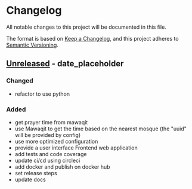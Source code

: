 # Changelog
All notable changes to this project will be documented in this file.

The format is based on [Keep a Changelog](https://keepachangelog.com/en/1.1.0/),
and this project adheres to [Semantic Versioning](https://semver.org/spec/v2.0.0.html).

## [Unreleased] - date_placeholder
### Changed
- refactor to use python

### Added
- get prayer time from mawaqit
- use Mawaqit to get the time based on the nearest mosque (the "uuid" will be provided by config)
- use more optimized configuration
- provide a user interface Frontend web application
- add tests and code coverage
- update ci/cd using circleci
- add docker and publish on docker hub
- set release steps
- update docs

[Unreleased]: https://github.com/pycom/event-sentinel/compare/v0.0.0...HEAD
[0.0.0]: https://github.com/pycom/event-sentinel/compare/...v0.0.0